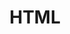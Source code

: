 ---
type: language
cloudinary_convert: false
published: published
slug: html
title: HTML
start: January 01, 2000
---